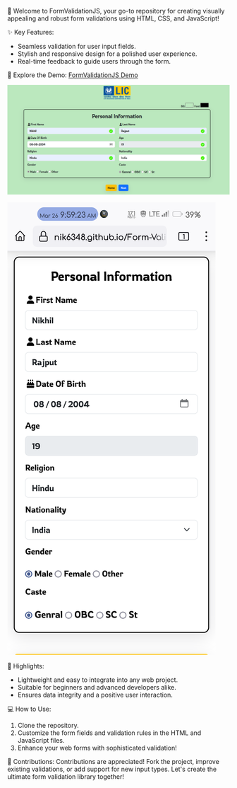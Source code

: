 🚀 Welcome to FormValidationJS, your go-to repository for creating visually appealing and robust form validations using HTML, CSS, and JavaScript!

✨ Key Features:
- Seamless validation for user input fields.
- Stylish and responsive design for a polished user experience.
- Real-time feedback to guide users through the form.

🌟 Explore the Demo:
[FormValidationJS Demo](https://nik6348.github.io/Form-Validation)

![🌟 Explore the Demo:](Demo.png?raw=true "Form Validation")

![🌟 Explore the Demo:](Demo1.png?raw=true "Form Validation")


🎨 Highlights:
- Lightweight and easy to integrate into any web project.
- Suitable for beginners and advanced developers alike.
- Ensures data integrity and a positive user interaction.

💻 How to Use:
1. Clone the repository.
2. Customize the form fields and validation rules in the HTML and JavaScript files.
3. Enhance your web forms with sophisticated validation!

🤝 Contributions:
Contributions are appreciated! Fork the project, improve existing validations, or add support for new input types. Let's create the ultimate form validation library together!

